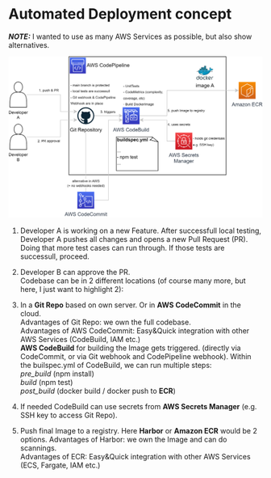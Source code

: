 # Automated Deployment concept
**_NOTE:_** I wanted to use as many AWS Services as possible, but also show alternatives.

![CD Concept](cd_architecture.png)

1. Developer A is working on a new Feature. After successfull local testing, Developer A pushes all changes and opens a new Pull Request (PR). Doing that more test cases can run through. If those tests are successull, proceed.
2. Developer B can approve the PR. </br>
Codebase can be in 2 different locations (of course many more, but here, I just want to highlight 2): </br>

3. In a **Git Repo** based on own server. Or in **AWS CodeCommit** in the cloud.</br>
Advantages of Git Repo: we own the full codebase.</br>
Advantages of AWS CodeCommit: Easy&Quick integration with other AWS Services (CodeBuild, IAM etc.)</br>
**AWS CodeBuild** for building the Image gets triggered. (directly via CodeCommit, or via Git webhook and CodePipeline webhook). Within the builspec.yml of CodeBuild, we can run multiple steps: </br> 
*pre_build* (npm install)</br> 
*build* (npm test)</br> 
*post_build* (docker build / docker push to **ECR**)
4. If needed CodeBuild can use secrets from **AWS Secrets Manager**  (e.g. SSH key to access Git Repo).
5. Push final Image to a registry. Here **Harbor** or **Amazon ECR** would be 2 options.
Advantages of Harbor: we own the Image and can do scannings.</br>
Advantages of ECR: Easy&Quick integration with other AWS Services (ECS, Fargate, IAM etc.)</br>
